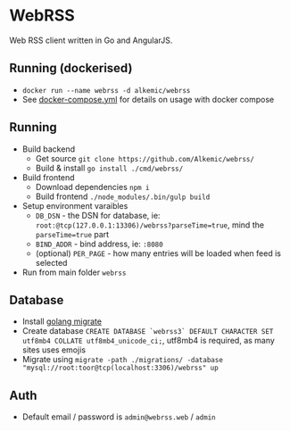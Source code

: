 # WebRSS

Web RSS client written in Go and AngularJS.

## Running (dockerised)
* ``docker run --name webrss -d alkemic/webrss``
* See [docker-compose.yml](./docker-compose.yml) for details on usage with docker compose

## Running

* Build backend
  * Get source ``git clone https://github.com/Alkemic/webrss/``
  * Build & install ``go install ./cmd/webrss/``
* Build frontend
  * Download dependencies ``npm i``
  * Build frontend ``./node_modules/.bin/gulp build``
* Setup environment varaibles
  * `DB_DSN` - the DSN for database, ie: `root:@tcp(127.0.0.1:13306)/webrss?parseTime=true`, mind the `parseTime=true` part
  * `BIND_ADDR` - bind address, ie: `:8080`
  * (optional) `PER_PAGE` - how many entries will be loaded when feed is selected
* Run from main folder ``webrss``

## Database

* Install [golang migrate](https://github.com/golang-migrate/migrate/tree/master/cmd/migrate#installation)
* Create database ``CREATE DATABASE `webrss3` DEFAULT CHARACTER SET utf8mb4 COLLATE utf8mb4_unicode_ci;``, 
utf8mb4 is required, as many sites uses emojis
* Migrate using ``migrate -path ./migrations/ -database "mysql://root:toor@tcp(localhost:3306)/webrss" up``

## Auth

* Default email / password is `admin@webrss.web` / `admin`
